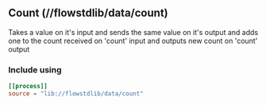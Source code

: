 ## Count (//flowstdlib/data/count)
Takes a value on it's input and sends the same value on it's output and adds one to the count
received on 'count' input and outputs new count on 'count' output

### Include using
```toml
[[process]]
source = "lib://flowstdlib/data/count"
```